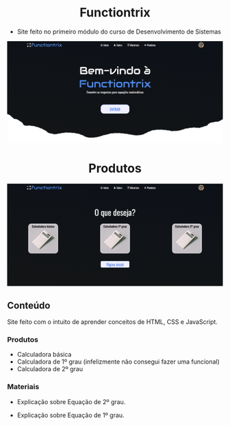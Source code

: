 <h1 align="center">Functiontrix</h1>

- Site feito no primeiro módulo do curso de Desenvolvimento de Sistemas
<img src="img\ReadmeImagens\tela_inicial.png">

<h1 align="center">Produtos</h1>

<img src="img\ReadmeImagens\produtos.png">

## Conteúdo
Site feito com o intuito de aprender conceitos de HTML, CSS e JavaScript.

### Produtos

- Calculadora básica
- Calculadora de 1º grau (infelizmente não consegui fazer uma funcional)
- Calculadora de 2º grau

### Materiais

- Explicação sobre Equação de 2º grau.

- Explicação sobre Equação de 1º grau.

